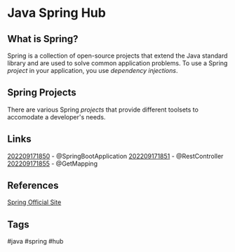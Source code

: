 # Java Spring Hub

## What is Spring?
Spring is a collection of open-source projects that extend the Java standard library and are used to solve common application problems. To use a Spring *project* in your application, you use *dependency injections*.

## Spring Projects
There are various Spring *projects* that provide different toolsets to accomodate a developer's needs.

## Links
[202209171850](../202209171850) - @SpringBootApplication
[202209171851](../202209171851) - @RestController
[202209171855](../202209171855) - @GetMapping

## References
[Spring Official Site](spring.io)

## Tags
#java #spring #hub

